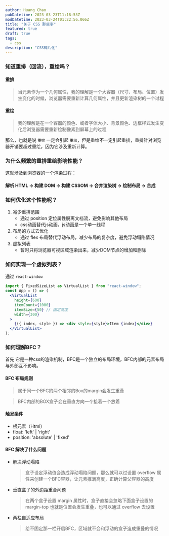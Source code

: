 ```yaml
---
author: Huang Chao
pubDatetime: 2023-03-23T11:18:53Z
modDatetime: 2023-03-24T01:22:56.066Z
title: "关于 CSS 那些事"
featured: true
draft: true
tags:
  - css
description: "CSS碎片化"
---
```


### 知道重排（回流），重绘吗？

#### 重排

> 当元素作为一个几何属性，我的理解是一个大容器（尺寸、布局、位置）发生变化的时候，浏览器需要重新计算几何属性，并且更新渲染树的一个过程

#### 重绘

> 我的理解是在一个容器的颜色、或者字体大小、背景颜色、边框样式发生变化后浏览器需要重新绘制像素到屏幕上的过程

那么，也就是说 `重排` 一定会引起 `重绘`，但是重绘不一定引起重排，重排针对浏览器开销要超过重绘，因为它涉及重新计算。

### 为什么频繁的重排重绘影响性能？

这就涉及到浏览器的一个渲染过程：

#### 解析 HTML -> 构建 DOM -> 构建 CSSOM -> 合并渲染树 -> 绘制布局 -> 合成

### 如何优化这个性能呢？

1. 减少重排范围
   - 通过 position 定位属性脱离文档流，避免影响其他布局
   - css动画替代js动画，js动画是一个单一线程
2. 布局的方式去优化
   - 通过 flex 布局替代浮动布局，减少布局的复杂度，避免浮动塌陷情况
3. 虚拟列表
   - 暂时只将浏览器可视区域渲染出来，减少DOM节点的增加和删除

### 如何实现一个虚拟列表？

通过 `react-window`

```jsx
import { FixedSizeList as VirtualList } from "react-window";
const App = () => (
  <VirtualList
    height={600}
    itemCount={1000}
    itemSize={50} // 固定高度
    width={300}
  >
    {({ index, style }) => <div style={style}>Item {index}</div>}
  </VirtualList>
);
```

### 如何理解BFC？

首先 它是一种css的渲染机制，BFC是一个独立的布局环境，BFC内部的元素布局与外部互不影响。

#### BFC 布局规则

> 属于同一个BFC的两个相邻的Box的margin会发生重叠

> BFC内部的BOX盒子会在垂直方向一个接着一个放着

#### 触发条件

- 根元素（Html）
- float: 'left' | 'right'
- position: 'absolute' | 'fixed'

#### BFC 解决了什么问题

- 解决浮动塌陷

  > 盒子设定浮动值会造成浮动塌陷问题，那么就可以过设置 overflow 属性来创建一个BFC容器，让元素撑满高度，正确计算父容器的高度

- 垂直盒子的外边距重合问题

  > 在两个盒子设置 margin 属性时，盒子直接会忽略下面盒子设置的 margin-top 也就是位置会发生重叠，也可以通过 overflow 去设置

- 两栏自适应布局

  > 给不固定那一栏开启BFC，区域就不会和浮动的盒子造成重叠的情况
